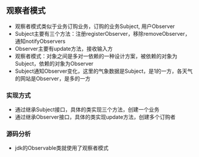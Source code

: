 ## 观察者模式

-   观察者模式类似于业务订购业务，订购的业务Subject, 用户Observer
-   Subject主要有三个方法：注册registerObserver，移除removeObserver，通知notifyObservers
-   Observer主要有update方法，接收输入方
-   观察者模式：对象之间是多对一依赖的一种设计方案，被依赖的对象为Subject，依赖的对象为Observer
-   Subject通知Observer变化，这里的气象数据是Subject，是1的一方，各天气的网站是Observer，是多的一方

### 实现方式

-   通过继承Subject接口，具体的类实现三个方法，创建一个业务
-   通过继承Observer接口，具体的类实现update方法，创建多个订购者

### 源码分析

-   jdk的Observable类就使用了观察者模式